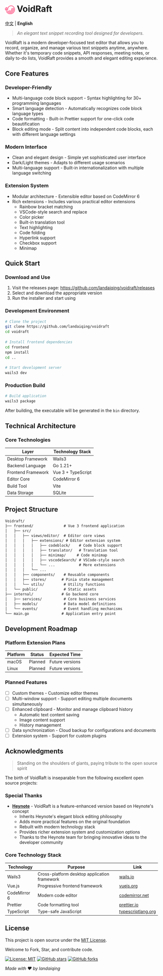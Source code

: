 # <img src="./frontend/public/appicon.png" alt="VoidRaft Logo" width="32" height="32" style="vertical-align: middle;"> VoidRaft

[中文](README_ZH.md) | **English**

> *An elegant text snippet recording tool designed for developers.*

VoidRaft is a modern developer-focused text editor that allows you to record, organize, and manage various text snippets anytime, anywhere. Whether it's temporary code snippets, API responses, meeting notes, or daily to-do lists, VoidRaft provides a smooth and elegant editing experience.

## Core Features

### Developer-Friendly

- Multi-language code block support - Syntax highlighting for 30+ programming languages
- Smart language detection - Automatically recognizes code block language types
- Code formatting - Built-in Prettier support for one-click code beautification
- Block editing mode - Split content into independent code blocks, each with different language settings

### Modern Interface

- Clean and elegant design - Simple yet sophisticated user interface
- Dark/Light themes - Adapts to different usage scenarios
- Multi-language support - Built-in internationalization with multiple language switching

### Extension System

- Modular architecture - Extensible editor based on CodeMirror 6
- Rich extensions - Includes various practical editor extensions
  - Rainbow bracket matching
  - VSCode-style search and replace
  - Color picker
  - Built-in translation tool
  - Text highlighting
  - Code folding
  - Hyperlink support
  - Checkbox support
  - Minimap

## Quick Start

### Download and Use

1. Visit the releases page: https://github.com/landaiqing/voidraft/releases
2. Select and download the appropriate version
3. Run the installer and start using

### Development Environment

```bash
# Clone the project
git clone https://github.com/landaiqing/voidraft
cd voidraft

# Install frontend dependencies
cd frontend
npm install
cd ..

# Start development server
wails3 dev
```

### Production Build

```bash
# Build application
wails3 package
```

After building, the executable will be generated in the `bin` directory.

## Technical Architecture

### Core Technologies

| Layer | Technology Stack |
|-------|------------------|
| Desktop Framework | Wails3 |
| Backend Language | Go 1.21+ |
| Frontend Framework | Vue 3 + TypeScript |
| Editor Core | CodeMirror 6 |
| Build Tool | Vite |
| Data Storage | SQLite |

## Project Structure

```
Voidraft/
├── frontend/              # Vue 3 frontend application
│   ├── src/
│   │   ├── views/editor/  # Editor core views
│   │   │   ├── extensions/ # Editor extension system
│   │   │   │   ├── codeblock/    # Code block support
│   │   │   │   ├── translator/   # Translation tool
│   │   │   │   ├── minimap/     # Code minimap
│   │   │   │   ├── vscodeSearch/ # VSCode-style search
│   │   │   │   └── ...           # More extensions
│   │   │   └── ...
│   │   ├── components/    # Reusable components
│   │   ├── stores/       # Pinia state management
│   │   └── utils/         # Utility functions
│   └── public/            # Static assets
├── internal/             # Go backend core
│   ├── services/          # Core business services
│   ├── models/            # Data model definitions
│   └── events/            # Event handling mechanisms
└── main.go               # Application entry point
```

## Development Roadmap

### Platform Extension Plans

| Platform | Status | Expected Time |
|----------|--------|---------------|
| macOS | Planned | Future versions |
| Linux | Planned | Future versions |

### Planned Features
- [ ] Custom themes - Customize editor themes
- [ ] Multi-window support - Support editing multiple documents simultaneously
- [ ] Enhanced clipboard - Monitor and manage clipboard history
  - Automatic text content saving
  - Image content support
  - History management
- [ ] Data synchronization - Cloud backup for configurations and documents
- [ ] Extension system - Support for custom plugins

## Acknowledgments

> Standing on the shoulders of giants, paying tribute to the open source spirit

The birth of VoidRaft is inseparable from the following excellent open source projects:

### Special Thanks

- **[Heynote](https://github.com/heyman/heynote/)** - VoidRaft is a feature-enhanced version based on Heynote's concept
  - Inherits Heynote's elegant block editing philosophy
  - Adds more practical features on the original foundation
  - Rebuilt with modern technology stack
  - Provides richer extension system and customization options
  - Thanks to the Heynote team for bringing innovative ideas to the developer community

### Core Technology Stack

| Technology | Purpose | Link |
|------------|---------|------|
| Wails3 | Cross-platform desktop application framework | [wails.io](https://v3alpha.wails.io/) |
| Vue.js | Progressive frontend framework | [vuejs.org](https://vuejs.org/) |
| CodeMirror 6 | Modern code editor | [codemirror.net](https://codemirror.net/) |
| Prettier | Code formatting tool | [prettier.io](https://prettier.io/) |
| TypeScript | Type-safe JavaScript | [typescriptlang.org](https://www.typescriptlang.org/) |

## License

This project is open source under the [MIT License](LICENSE).

Welcome to Fork, Star, and contribute code.

[![License: MIT](https://img.shields.io/badge/License-MIT-yellow.svg)](https://opensource.org/licenses/MIT)
[![GitHub stars](https://img.shields.io/github/stars/landaiqing/Voidraft.svg?style=social&label=Star)](https://github.com/yourusername/Voidraft)
[![GitHub forks](https://img.shields.io/github/forks/landaiqing/Voidraft.svg?style=social&label=Fork)](https://github.com/yourusername/Voidraft)

*Made with ❤️ by landaiqing*